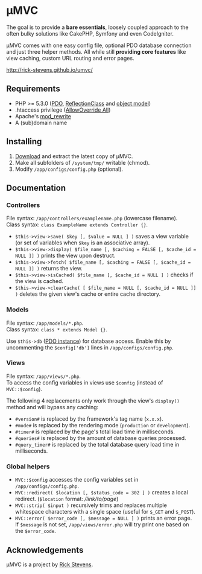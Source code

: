 # µMVC

The goal is to provide a **bare essentials**, loosely coupled approach to the often bulky solutions like CakePHP, Symfony and even CodeIgniter.

µMVC comes with one easy config file, optional PDO database connection and just three helper methods. All while still **providing core features** like view caching, custom URL routing and error pages.

http://rick-stevens.github.io/umvc/

## Requirements

* PHP >= 5.3.0 ([PDO](http://php.net/manual/en/book.pdo.php), [ReflectionClass](http://www.php.net/manual/en/class.reflectionclass.php) and [object model](http://php.net/manual/en/language.oop5.php))
* .htaccess privilege ([AllowOverride All](http://httpd.apache.org/docs/current/mod/core.html#allowoverride))
* Apache's [mod\_rewrite](http://httpd.apache.org/docs/current/mod/mod_rewrite.html)
* A (sub)domain name

## Installing

1. [Download](https://github.com/rick-stevens/umvc/archive/master.zip) and extract the latest copy of µMVC.
2. Make all subfolders of `/system/tmp/` writable (chmod).
3. Modify `/app/configs/config.php` (optional).

## Documentation

### Controllers

File syntax: `/app/controllers/examplename.php` (lowercase filename).  
Class syntax: `class ExampleName extends Controller {}`.

* `$this->view->save( $key [, $value = NULL ] )` saves a view variable (or set of variables when `$key` is an associative array).
* `$this->view->display( $file_name [, $caching = FALSE [, $cache_id = NULL ]] )` prints the view upon destruct.
* `$this->view->fetch( $file_name [, $caching = FALSE [, $cache_id = NULL ]] )` returns the view.
* `$this->view->isCached( $file_name [, $cache_id = NULL ] )` checks if the view is cached.
* `$this->view->clearCache( [ $file_name = NULL [, $cache_id = NULL ]] )` deletes the given view's cache or entire cache directory.

### Models

File syntax: `/app/models/*.php`.  
Class syntax: `class * extends Model {}`.

Use `$this->db` ([PDO instance](http://php.net/manual/en/class.pdo.php)) for database access. Enable this by uncommenting the `$config['db']` lines in `/app/configs/config.php`.

### Views

File syntax: `/app/views/*.php`.  
To access the config variables in views use `$config` (instead of `MVC::$config`).

The following 4 replacements only work through the view's `display()` method and will bypass any caching:

* `#version#` is replaced by the framework's tag name (`x.x.x`).
* `#mode#` is replaced by the rendering mode (`production` or `development`).
* `#timer#` is replaced by the page's total load time in milliseconds.
* `#queries#` is replaced by the amount of database queries processed.
* `#query_timer#` is replaced by the total database query load time in milliseconds.

### Global helpers

* `MVC::$config` accesses the config variables set in `/app/configs/config.php`.
* `MVC::redirect( $location [, $status_code = 302 ] )` creates a local redirect. (`$location` format: */link/to/page*)
* `MVC::strip( $input )` recursively trims and replaces multiple whitespace characters with a single space (useful for `$_GET` and `$_POST`).
* `MVC::error( $error_code [, $message = NULL ] )` prints an error page. If `$message` is not set, `/app/views/error.php` will try print one based on the `$error_code`.

## Acknowledgements

µMVC is a project by [Rick Stevens](https://rickstevens.nl/).
